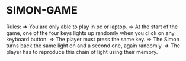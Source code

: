 # SIMON-GAME
Rules:
 => You are only able to play in pc or laptop. 
 => At the start of the game, one of the four keys lights up randomly when you click on any keyboard button.
 => The player must press the same key. 
 => The Simon turns back the same light on and a second one, again randomly.
 => The player has to reproduce this chain of light using their memory.